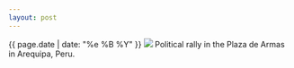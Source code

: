 ```yaml
---
layout: post
---
```


<p>
  <time>{{ page.date | date: "%e %B %Y" }}</time>
  <img src="https://s3.amazonaws.com/life.aaronjgreenberg.com/171.jpg">
  Political rally in the Plaza de Armas in Arequipa, Peru.
</p>
